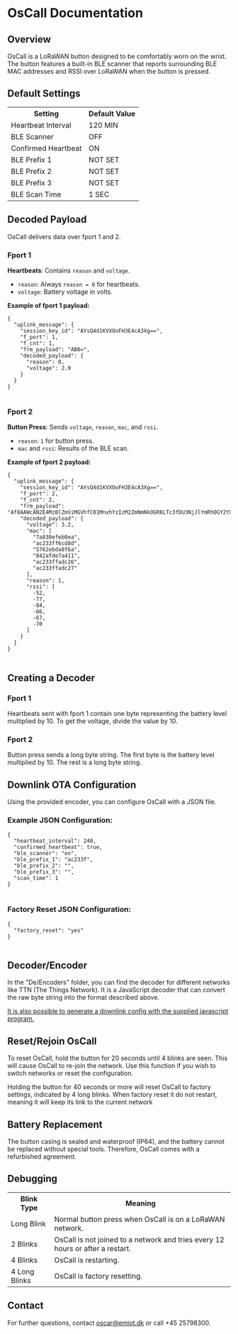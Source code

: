 <!DOCTYPE html>
<html lang="en">
<head>
    <meta charset="UTF-8">
    <meta name="viewport" content="width=device-width, initial-scale=1.0">
</head>
<body>

<h1>OsCall Documentation</h1>

<h2>Overview</h2>
<p>OsCall is a LoRaWAN button designed to be comfortably worn on the wrist. The button features a built-in BLE scanner that reports surrounding BLE MAC addresses and RSSI over LoRaWAN when the button is pressed.</p>

<h2>Default Settings</h2>
<table>
    <tr>
        <th>Setting</th>
        <th>Default Value</th>
    </tr>
    <tr>
        <td>Heartbeat Interval</td>
        <td>120 MIN</td>
    </tr>
    <tr>
        <td>BLE Scanner</td>
        <td>OFF</td>
    </tr>
    <tr>
        <td>Confirmed Heartbeat</td>
        <td>ON</td>
    </tr>
    <tr>
        <td>BLE Prefix 1</td>
        <td>NOT SET</td>
    </tr>
    <tr>
        <td>BLE Prefix 2</td>
        <td>NOT SET</td>
    </tr>
    <tr>
        <td>BLE Prefix 3</td>
        <td>NOT SET</td>
    </tr>
    <tr>
        <td>BLE Scan Time</td>
        <td>1 SEC</td>
    </tr>
</table>

<h2>Decoded Payload</h2>
<p>OsCall delivers data over fport 1 and 2.</p>

<h3>Fport 1</h3>
<p><strong>Heartbeats</strong>: Contains <code>reason</code> and <code>voltage</code>.</p>
<ul>
    <li><code>reason</code>: Always <code>reason = 0</code> for heartbeats.</li>
    <li><code>voltage</code>: Battery voltage in volts.</li>
</ul>
<p><strong>Example of fport 1 payload:</strong></p>
<pre>
<code>{
  "uplink_message": {
    "session_key_id": "AYsQ4d1KVXOoFH3E4cA3Xg==",
    "f_port": 1,
    "f_cnt": 1,
    "frm_payload": "AB0=",
    "decoded_payload": {
      "reason": 0,
      "voltage": 2.9
    }
  }
}
</code>
</pre>

<h3>Fport 2</h3>
<p><strong>Button Press</strong>: Sends <code>voltage</code>, <code>reason</code>, <code>mac</code>, and <code>rssi</code>.</p>
<ul>
    <li><code>reason</code>: <code>1</code> for button press.</li>
    <li><code>mac</code> and <code>rssi</code>: Results of the BLE scan.</li>
</ul>
<p><strong>Example of fport 2 payload:</strong></p>
<pre>
<code>{
  "uplink_message": {
    "session_key_id": "AYsQ4d1KVXOoFH3E4cA3Xg==",
    "f_port": 2,
    "f_cnt": 2,
    "frm_payload": "Af8AAWcAN2E4MzBlZmViMGVhfC01MnxhYzIzM2ZmNmNkOGR8LTc3fDU3NjJlYmRhOGY2YXwtODR8ODQyYWZkZTdhNDExfC02NnxhYzIzM2ZmYWRjMjZ8LTY3fGFjMjMzZmZhZGMyN3wtNzB8pQ==",
    "decoded_payload": {
      "voltage": 3.2,
      "mac": [
        "7a830efeb0ea",
        "ac233ff6cd8d",
        "5762ebda8f6a",
        "842afde7a411",
        "ac233ffadc26",
        "ac233ffadc27"
      ],
      "reason": 1,
      "rssi": [
        -52,
        -77,
        -84,
        -66,
        -67,
        -70
      ]
    }
  }
}
</code>
</pre>

<h2>Creating a Decoder</h2>

<h3>Fport 1</h3>
<p>Heartbeats sent with fport 1 contain one byte representing the battery level multiplied by 10. To get the voltage, divide the value by 10.</p>

<h3>Fport 2</h3>
<p>Button press sends a long byte string. The first byte is the battery level multiplied by 10. The rest is a long byte string.</p>

<h2>Downlink OTA Configuration</h2>
<p>Using the provided encoder, you can configure OsCall with a JSON file.</p>

<h3>Example JSON Configuration:</h3>
<pre>
<code>{
  "heartbeat_interval": 240,
  "confirmed_heartbeat": true,
  "ble_scanner": "on",
  "ble_prefix_1": "ac233f",
  "ble_prefix_2": "",
  "ble_prefix_3": "",
  "scan_time": 1
}
</code>
</pre>

<h3>Factory Reset JSON Configuration:</h3>
<pre>
<code>{
  "factory_reset": "yes"
}
</code>
</pre>


<h2>Decoder/Encoder</h2>
<p>In the "De/Encoders" folder, you can find the decoder for different networks like TTN (The Things Network). It is a JavaScript decoder that can convert the raw byte string into the format described above.</p>
<a href="https://github.com/EMiot-hub/Sensor-user-manuals/tree/main/OScall/Encoder-Decoder">It is also possible to generate a downlink config with the supplied javascript program.</a>

<h2>Reset/Rejoin OsCall</h2>
<p>To reset OsCall, hold the button for 20 seconds until 4 blinks are seen. This will cause OsCall to re-join the network. Use this function if you wish to switch networks or reset the configuration.</p>
<p>Holding the button for 40 seconds or more will reset OsCall to factory settings, indicated by 4 long blinks. When factory reset it do not restart, meaning it will keep its link to the current network</p>

<h2>Battery Replacement</h2>
<p>The button casing is sealed and waterproof (IP64), and the battery cannot be replaced without special tools. Therefore, OsCall comes with a refurbished agreement.</p>

<h2>Debugging</h2>
<table>
    <tr>
        <th>Blink Type</th>
        <th>Meaning</th>
    </tr>
    <tr>
        <td>Long Blink</td>
        <td>Normal button press when OsCall is on a LoRaWAN network.</td>
    </tr>
    <tr>
        <td>2 Blinks</td>
        <td>OsCall is not joined to a network and tries every 12 hours or after a restart.</td>
    </tr>
    <tr>
        <td>4 Blinks</td>
        <td>OsCall is restarting.</td>
    </tr>
    <tr>
        <td>4 Long Blinks</td>
        <td>OsCall is factory resetting.</td>
    </tr>
</table>

<h2>Contact</h2>
<p>For further questions, contact <a href="mailto:oscar@emiot.dk">oscar@emiot.dk</a> or call +45 25798300.</p>

</body>
</html>
